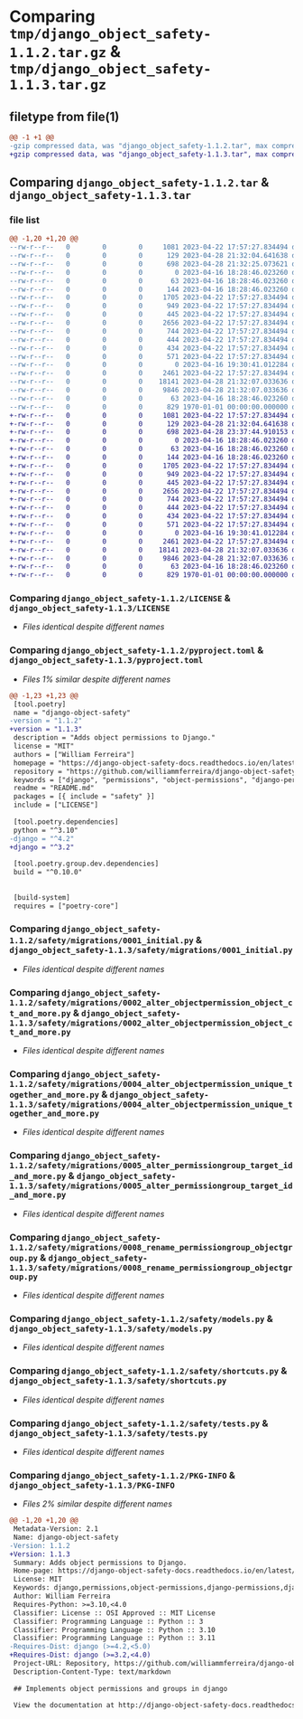 # Comparing `tmp/django_object_safety-1.1.2.tar.gz` & `tmp/django_object_safety-1.1.3.tar.gz`

## filetype from file(1)

```diff
@@ -1 +1 @@
-gzip compressed data, was "django_object_safety-1.1.2.tar", max compression
+gzip compressed data, was "django_object_safety-1.1.3.tar", max compression
```

## Comparing `django_object_safety-1.1.2.tar` & `django_object_safety-1.1.3.tar`

### file list

```diff
@@ -1,20 +1,20 @@
--rw-r--r--   0        0        0     1081 2023-04-22 17:57:27.834494 django_object_safety-1.1.2/LICENSE
--rw-r--r--   0        0        0      129 2023-04-28 21:32:04.641638 django_object_safety-1.1.2/README.md
--rw-r--r--   0        0        0      698 2023-04-28 21:32:25.073621 django_object_safety-1.1.2/pyproject.toml
--rw-r--r--   0        0        0        0 2023-04-16 18:28:46.023260 django_object_safety-1.1.2/safety/__init__.py
--rw-r--r--   0        0        0       63 2023-04-16 18:28:46.023260 django_object_safety-1.1.2/safety/admin.py
--rw-r--r--   0        0        0      144 2023-04-16 18:28:46.023260 django_object_safety-1.1.2/safety/apps.py
--rw-r--r--   0        0        0     1705 2023-04-22 17:57:27.834494 django_object_safety-1.1.2/safety/migrations/0001_initial.py
--rw-r--r--   0        0        0      949 2023-04-22 17:57:27.834494 django_object_safety-1.1.2/safety/migrations/0002_alter_objectpermission_object_ct_and_more.py
--rw-r--r--   0        0        0      445 2023-04-22 17:57:27.834494 django_object_safety-1.1.2/safety/migrations/0003_alter_objectpermission_options.py
--rw-r--r--   0        0        0     2656 2023-04-22 17:57:27.834494 django_object_safety-1.1.2/safety/migrations/0004_alter_objectpermission_unique_together_and_more.py
--rw-r--r--   0        0        0      744 2023-04-22 17:57:27.834494 django_object_safety-1.1.2/safety/migrations/0005_alter_permissiongroup_target_id_and_more.py
--rw-r--r--   0        0        0      444 2023-04-22 17:57:27.834494 django_object_safety-1.1.2/safety/migrations/0006_alter_objectpermission_options.py
--rw-r--r--   0        0        0      434 2023-04-22 17:57:27.834494 django_object_safety-1.1.2/safety/migrations/0007_alter_objectpermission_options.py
--rw-r--r--   0        0        0      571 2023-04-22 17:57:27.834494 django_object_safety-1.1.2/safety/migrations/0008_rename_permissiongroup_objectgroup.py
--rw-r--r--   0        0        0        0 2023-04-16 19:30:41.012284 django_object_safety-1.1.2/safety/migrations/__init__.py
--rw-r--r--   0        0        0     2461 2023-04-22 17:57:27.834494 django_object_safety-1.1.2/safety/models.py
--rw-r--r--   0        0        0    18141 2023-04-28 21:32:07.033636 django_object_safety-1.1.2/safety/shortcuts.py
--rw-r--r--   0        0        0     9846 2023-04-28 21:32:07.033636 django_object_safety-1.1.2/safety/tests.py
--rw-r--r--   0        0        0       63 2023-04-16 18:28:46.023260 django_object_safety-1.1.2/safety/views.py
--rw-r--r--   0        0        0      829 1970-01-01 00:00:00.000000 django_object_safety-1.1.2/PKG-INFO
+-rw-r--r--   0        0        0     1081 2023-04-22 17:57:27.834494 django_object_safety-1.1.3/LICENSE
+-rw-r--r--   0        0        0      129 2023-04-28 21:32:04.641638 django_object_safety-1.1.3/README.md
+-rw-r--r--   0        0        0      698 2023-04-28 23:37:44.910153 django_object_safety-1.1.3/pyproject.toml
+-rw-r--r--   0        0        0        0 2023-04-16 18:28:46.023260 django_object_safety-1.1.3/safety/__init__.py
+-rw-r--r--   0        0        0       63 2023-04-16 18:28:46.023260 django_object_safety-1.1.3/safety/admin.py
+-rw-r--r--   0        0        0      144 2023-04-16 18:28:46.023260 django_object_safety-1.1.3/safety/apps.py
+-rw-r--r--   0        0        0     1705 2023-04-22 17:57:27.834494 django_object_safety-1.1.3/safety/migrations/0001_initial.py
+-rw-r--r--   0        0        0      949 2023-04-22 17:57:27.834494 django_object_safety-1.1.3/safety/migrations/0002_alter_objectpermission_object_ct_and_more.py
+-rw-r--r--   0        0        0      445 2023-04-22 17:57:27.834494 django_object_safety-1.1.3/safety/migrations/0003_alter_objectpermission_options.py
+-rw-r--r--   0        0        0     2656 2023-04-22 17:57:27.834494 django_object_safety-1.1.3/safety/migrations/0004_alter_objectpermission_unique_together_and_more.py
+-rw-r--r--   0        0        0      744 2023-04-22 17:57:27.834494 django_object_safety-1.1.3/safety/migrations/0005_alter_permissiongroup_target_id_and_more.py
+-rw-r--r--   0        0        0      444 2023-04-22 17:57:27.834494 django_object_safety-1.1.3/safety/migrations/0006_alter_objectpermission_options.py
+-rw-r--r--   0        0        0      434 2023-04-22 17:57:27.834494 django_object_safety-1.1.3/safety/migrations/0007_alter_objectpermission_options.py
+-rw-r--r--   0        0        0      571 2023-04-22 17:57:27.834494 django_object_safety-1.1.3/safety/migrations/0008_rename_permissiongroup_objectgroup.py
+-rw-r--r--   0        0        0        0 2023-04-16 19:30:41.012284 django_object_safety-1.1.3/safety/migrations/__init__.py
+-rw-r--r--   0        0        0     2461 2023-04-22 17:57:27.834494 django_object_safety-1.1.3/safety/models.py
+-rw-r--r--   0        0        0    18141 2023-04-28 21:32:07.033636 django_object_safety-1.1.3/safety/shortcuts.py
+-rw-r--r--   0        0        0     9846 2023-04-28 21:32:07.033636 django_object_safety-1.1.3/safety/tests.py
+-rw-r--r--   0        0        0       63 2023-04-16 18:28:46.023260 django_object_safety-1.1.3/safety/views.py
+-rw-r--r--   0        0        0      829 1970-01-01 00:00:00.000000 django_object_safety-1.1.3/PKG-INFO
```

### Comparing `django_object_safety-1.1.2/LICENSE` & `django_object_safety-1.1.3/LICENSE`

 * *Files identical despite different names*

### Comparing `django_object_safety-1.1.2/pyproject.toml` & `django_object_safety-1.1.3/pyproject.toml`

 * *Files 1% similar despite different names*

```diff
@@ -1,23 +1,23 @@
 [tool.poetry]
 name = "django-object-safety"
-version = "1.1.2"
+version = "1.1.3"
 description = "Adds object permissions to Django."
 license = "MIT"
 authors = ["William Ferreira"]
 homepage = "https://django-object-safety-docs.readthedocs.io/en/latest/"
 repository = "https://github.com/williammferreira/django-object-safety/"
 keywords = ["django", "permissions", "object-permissions", "django-permissions", "django-object-permissions"]
 readme = "README.md"
 packages = [{ include = "safety" }]
 include = ["LICENSE"]
 
 [tool.poetry.dependencies]
 python = "^3.10"
-django = "^4.2"
+django = "^3.2"
 
 [tool.poetry.group.dev.dependencies]
 build = "^0.10.0"
 
 
 [build-system]
 requires = ["poetry-core"]
```

### Comparing `django_object_safety-1.1.2/safety/migrations/0001_initial.py` & `django_object_safety-1.1.3/safety/migrations/0001_initial.py`

 * *Files identical despite different names*

### Comparing `django_object_safety-1.1.2/safety/migrations/0002_alter_objectpermission_object_ct_and_more.py` & `django_object_safety-1.1.3/safety/migrations/0002_alter_objectpermission_object_ct_and_more.py`

 * *Files identical despite different names*

### Comparing `django_object_safety-1.1.2/safety/migrations/0004_alter_objectpermission_unique_together_and_more.py` & `django_object_safety-1.1.3/safety/migrations/0004_alter_objectpermission_unique_together_and_more.py`

 * *Files identical despite different names*

### Comparing `django_object_safety-1.1.2/safety/migrations/0005_alter_permissiongroup_target_id_and_more.py` & `django_object_safety-1.1.3/safety/migrations/0005_alter_permissiongroup_target_id_and_more.py`

 * *Files identical despite different names*

### Comparing `django_object_safety-1.1.2/safety/migrations/0008_rename_permissiongroup_objectgroup.py` & `django_object_safety-1.1.3/safety/migrations/0008_rename_permissiongroup_objectgroup.py`

 * *Files identical despite different names*

### Comparing `django_object_safety-1.1.2/safety/models.py` & `django_object_safety-1.1.3/safety/models.py`

 * *Files identical despite different names*

### Comparing `django_object_safety-1.1.2/safety/shortcuts.py` & `django_object_safety-1.1.3/safety/shortcuts.py`

 * *Files identical despite different names*

### Comparing `django_object_safety-1.1.2/safety/tests.py` & `django_object_safety-1.1.3/safety/tests.py`

 * *Files identical despite different names*

### Comparing `django_object_safety-1.1.2/PKG-INFO` & `django_object_safety-1.1.3/PKG-INFO`

 * *Files 2% similar despite different names*

```diff
@@ -1,20 +1,20 @@
 Metadata-Version: 2.1
 Name: django-object-safety
-Version: 1.1.2
+Version: 1.1.3
 Summary: Adds object permissions to Django.
 Home-page: https://django-object-safety-docs.readthedocs.io/en/latest/
 License: MIT
 Keywords: django,permissions,object-permissions,django-permissions,django-object-permissions
 Author: William Ferreira
 Requires-Python: >=3.10,<4.0
 Classifier: License :: OSI Approved :: MIT License
 Classifier: Programming Language :: Python :: 3
 Classifier: Programming Language :: Python :: 3.10
 Classifier: Programming Language :: Python :: 3.11
-Requires-Dist: django (>=4.2,<5.0)
+Requires-Dist: django (>=3.2,<4.0)
 Project-URL: Repository, https://github.com/williammferreira/django-object-safety/
 Description-Content-Type: text/markdown
 
 ## Implements object permissions and groups in django
 
 View the documentation at http://django-object-safety-docs.readthedocs.io/
```

